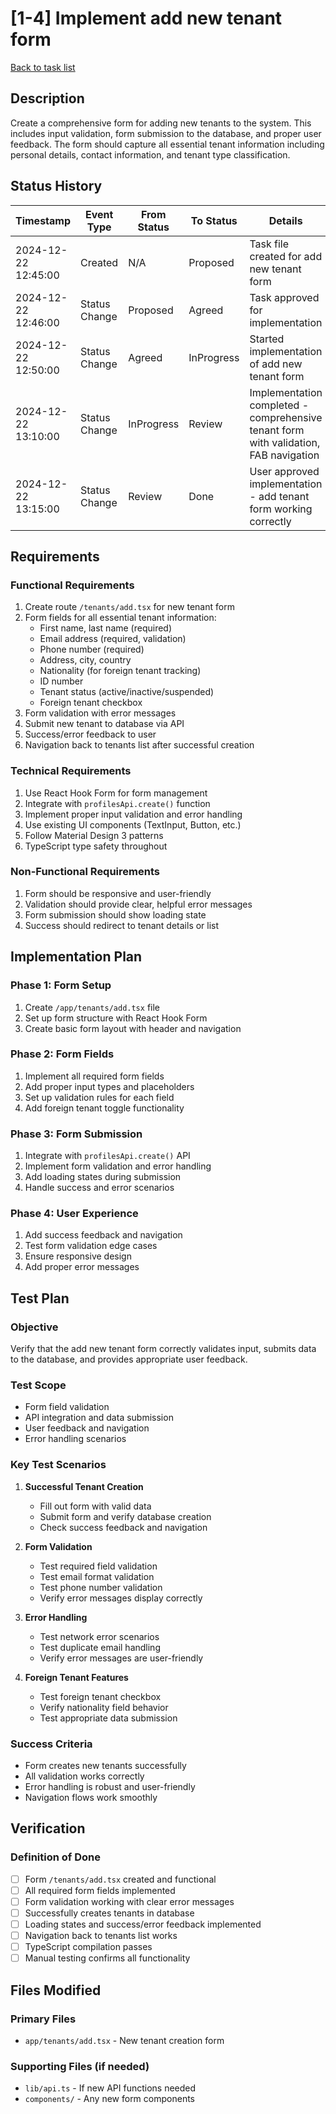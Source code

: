 # [1-4] Implement add new tenant form

[Back to task list](mdc:tasks.md)

## Description

Create a comprehensive form for adding new tenants to the system. This includes input validation, form submission to the database, and proper user feedback. The form should capture all essential tenant information including personal details, contact information, and tenant type classification.

## Status History

| Timestamp | Event Type | From Status | To Status | Details | User |
|-----------|------------|-------------|-----------|---------|------|
| 2024-12-22 12:45:00 | Created | N/A | Proposed | Task file created for add new tenant form | AI_Agent |
| 2024-12-22 12:46:00 | Status Change | Proposed | Agreed | Task approved for implementation | User |
| 2024-12-22 12:50:00 | Status Change | Agreed | InProgress | Started implementation of add new tenant form | AI_Agent |
| 2024-12-22 13:10:00 | Status Change | InProgress | Review | Implementation completed - comprehensive tenant form with validation, FAB navigation | AI_Agent |
| 2024-12-22 13:15:00 | Status Change | Review | Done | User approved implementation - add tenant form working correctly | User |

## Requirements

### Functional Requirements
1. Create route `/tenants/add.tsx` for new tenant form
2. Form fields for all essential tenant information:
   - First name, last name (required)
   - Email address (required, validation)
   - Phone number (required)
   - Address, city, country
   - Nationality (for foreign tenant tracking)
   - ID number
   - Tenant status (active/inactive/suspended)
   - Foreign tenant checkbox
3. Form validation with error messages
4. Submit new tenant to database via API
5. Success/error feedback to user
6. Navigation back to tenants list after successful creation

### Technical Requirements
1. Use React Hook Form for form management
2. Integrate with `profilesApi.create()` function
3. Implement proper input validation and error handling
4. Use existing UI components (TextInput, Button, etc.)
5. Follow Material Design 3 patterns
6. TypeScript type safety throughout

### Non-Functional Requirements
1. Form should be responsive and user-friendly
2. Validation should provide clear, helpful error messages
3. Form submission should show loading state
4. Success should redirect to tenant details or list

## Implementation Plan

### Phase 1: Form Setup
1. Create `/app/tenants/add.tsx` file
2. Set up form structure with React Hook Form
3. Create basic form layout with header and navigation

### Phase 2: Form Fields
1. Implement all required form fields
2. Add proper input types and placeholders
3. Set up validation rules for each field
4. Add foreign tenant toggle functionality

### Phase 3: Form Submission
1. Integrate with `profilesApi.create()` API
2. Implement form validation and error handling
3. Add loading states during submission
4. Handle success and error scenarios

### Phase 4: User Experience
1. Add success feedback and navigation
2. Test form validation edge cases
3. Ensure responsive design
4. Add proper error messages

## Test Plan

### Objective
Verify that the add new tenant form correctly validates input, submits data to the database, and provides appropriate user feedback.

### Test Scope
- Form field validation
- API integration and data submission
- User feedback and navigation
- Error handling scenarios

### Key Test Scenarios

1. **Successful Tenant Creation**
   - Fill out form with valid data
   - Submit form and verify database creation
   - Check success feedback and navigation

2. **Form Validation**
   - Test required field validation
   - Test email format validation
   - Test phone number validation
   - Verify error messages display correctly

3. **Error Handling**
   - Test network error scenarios
   - Test duplicate email handling
   - Verify error messages are user-friendly

4. **Foreign Tenant Features**
   - Test foreign tenant checkbox
   - Verify nationality field behavior
   - Test appropriate data submission

### Success Criteria
- Form creates new tenants successfully
- All validation works correctly
- Error handling is robust and user-friendly
- Navigation flows work smoothly

## Verification

### Definition of Done
- [ ] Form `/tenants/add.tsx` created and functional
- [ ] All required form fields implemented
- [ ] Form validation working with clear error messages
- [ ] Successfully creates tenants in database
- [ ] Loading states and success/error feedback implemented
- [ ] Navigation back to tenants list works
- [ ] TypeScript compilation passes
- [ ] Manual testing confirms all functionality

## Files Modified

### Primary Files
- `app/tenants/add.tsx` - New tenant creation form

### Supporting Files (if needed)
- `lib/api.ts` - If new API functions needed
- `components/` - Any new form components 